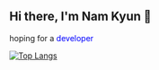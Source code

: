 ## Hi there, I'm Nam Kyun 👋
hoping for a <span style="color: blue;">developer</span>

[![Top Langs](https://github-readme-stats.vercel.app/api/top-langs/?username=BluePigKYUN&layout=compact&langs_count=4)](https://github.com/BluePigKYUN/github-readme-stats)
<!-- ![Anurag's GitHub stats](https://github-readme-stats.vercel.app/api?username=BluePigKYUN&show_icons=true&theme=radical) -->

<!--
**BluePigKYUN/BluePigKYUN** is a ✨ _special_ ✨ repository because its `README.md` (this file) appears on your GitHub profile.

Here are some ideas to get you started:

- 🔭 I’m currently working on ...
- 🌱 I’m currently learning ...
- 👯 I’m looking to collaborate on ...
- 🤔 I’m looking for help with ...
- 💬 Ask me about ...
- 📫 How to reach me: ...
- 😄 Pronouns: ...
- ⚡ Fun fact: ...
-->
